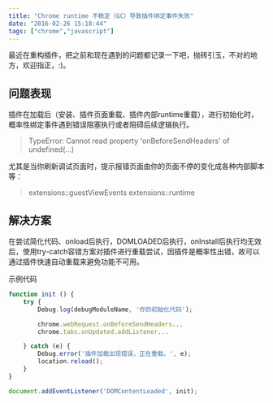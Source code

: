 ```yaml
---
title: "Chrome runtime 不稳定（GC）导致插件绑定事件失败"
date: "2016-02-26 15:18:44"
tags: ["chrome","javascript"]
---
```



最近在重构插件，把之前和现在遇到的问题都记录一下吧，抛砖引玉，不对的地方，欢迎指正，:)。

## 问题表现

插件在加载后（安装、插件页面重载、插件内部runtime重载），进行初始化时，概率性绑定事件遇到错误阻塞执行或者阻碍后续逻辑执行。

> TypeError: Cannot read property 'onBeforeSendHeaders' of undefined(…)

尤其是当你刷新调试页面时，提示报错页面由你的页面不停的变化成各种内部脚本等：

> extensions::guestViewEvents extensions::runtime

## 解决方案

在尝试简化代码、onload后执行，DOMLOADED后执行，onInstall后执行均无效后，使用try-catch容错方案对插件进行重载尝试，因插件是概率性出错，故可以通过插件快速自动重载来避免功能不可用。 

示例代码

```javascript
function init () {
    try {
        Debug.log(debugModuleName, '你的初始化代码');

        chrome.webRequest.onBeforeSendHeaders...
        chrome.tabs.onUpdated.addListener...

    } catch (e) {
        Debug.error('插件加载出现错误，正在重载。', e);
        location.reload();
    }
}

document.addEventListener('DOMContentLoaded', init);
```
